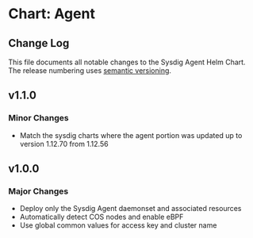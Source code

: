 # Chart: Agent

## Change Log

This file documents all notable changes to the Sysdig Agent Helm Chart. The release numbering uses [semantic versioning](http://semver.org).

## v1.1.0

### Minor Changes

* Match the sysdig charts where the agent portion was updated up to version 1.12.70 from 1.12.56

## v1.0.0

### Major Changes

* Deploy only the Sysdig Agent daemonset and associated resources
* Automatically detect COS nodes and enable eBPF
* Use global common values for access key and cluster name
